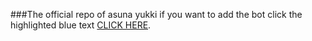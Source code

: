 ###The official repo of asuna yukki
if you want to add the bot click the highlighted blue text 
[CLICK HERE](https://discord.com/oauth2/authorize?client_id=727050520891621408&permissions=8&scope=bot).
